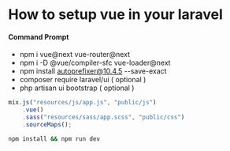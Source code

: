# How to setup vue in your laravel

#### Command Prompt

-   npm i vue@next vue-router@next
-   npm i -D @vue/compiler-sfc vue-loader@next
-   npm install autoprefixer@10.4.5 --save-exact
-   composer require laravel/ui ( optional )
-   php artisan ui bootstrap ( optional )

```javascript
mix.js("resources/js/app.js", "public/js")
    .vue()
    .sass("resources/sass/app.scss", "public/css")
    .sourceMaps();
```

```bash
npm install && npm run dev
```
